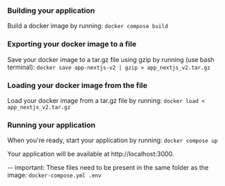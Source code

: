 ### Building your application

Build a docker image by running:
`docker compose build`


### Exporting your docker image to a file

Save your docker image to a tar.gz file using gzip by running (use bash terminal):
`docker save app-nextjs-v2 | gzip > app_nextjs_v2.tar.gz`


### Loading your docker image from the file

Load your docker image from a tar.gz file by running:
`docker load < app_nextjs_v2.tar.gz`



### Running your application

When you're ready, start your application by running:
`docker compose up`

Your application will be available at http://localhost:3000.

-- important: These files need to be present in the same folder as the image: `docker-compose.yml .env`  
